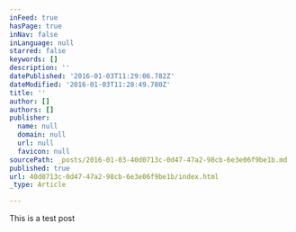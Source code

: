 ```yaml
---
inFeed: true
hasPage: true
inNav: false
inLanguage: null
starred: false
keywords: []
description: ''
datePublished: '2016-01-03T11:29:06.782Z'
dateModified: '2016-01-03T11:28:49.780Z'
title: ''
author: []
authors: []
publisher:
  name: null
  domain: null
  url: null
  favicon: null
sourcePath: _posts/2016-01-03-40d0713c-0d47-47a2-98cb-6e3e06f9be1b.md
published: true
url: 40d0713c-0d47-47a2-98cb-6e3e06f9be1b/index.html
_type: Article

---
```

This is a test post